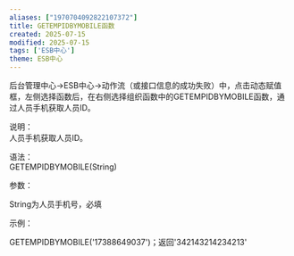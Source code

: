 ```yaml
---
aliases: ["1970704092822107372"]
title: GETEMPIDBYMOBILE函数
created: 2025-07-15
modified: 2025-07-15
tags: ['ESB中心']
theme: ESB中心
---
```


后台管理中心->ESB中心->动作流（或接口信息的成功失败）中，点击动态赋值框，左侧选择函数后，在右侧选择组织函数中的GETEMPIDBYMOBILE函数，通过人员手机获取人员ID。

说明：  
人员手机获取人员ID。

语法：  
GETEMPIDBYMOBILE(String)

参数：

String为人员手机号，必填

示例：

GETEMPIDBYMOBILE('17388649037')；返回'342143214234213'